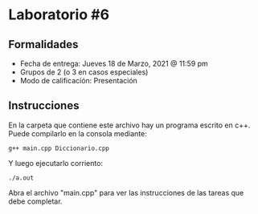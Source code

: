 # Laboratorio #6
## Formalidades
- Fecha de entrega: Jueves 18 de Marzo, 2021 @ 11:59 pm
- Grupos de 2 (o 3 en casos especiales)
- Modo de calificación: Presentación

## Instrucciones

En la carpeta que contiene este archivo hay un programa escrito en c++. Puede compilarlo en la consola mediante:
```
g++ main.cpp Diccionario.cpp
```
Y luego ejecutarlo corriento:
```
./a.out
```

Abra el archivo "main.cpp" para ver las instrucciones de las tareas que debe completar.